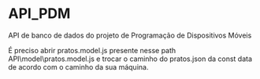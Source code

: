 # API_PDM
API de banco de dados do projeto de Programação de Dispositivos Móveis

É preciso abrir pratos.model.js presente nesse path API\model\pratos.model.js e trocar o caminho do pratos.json da const data de acordo com o caminho da sua máquina. 
